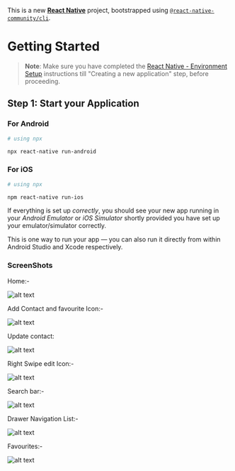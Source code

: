 This is a new [**React Native**](https://reactnative.dev) project, bootstrapped using [`@react-native-community/cli`](https://github.com/react-native-community/cli).

# Getting Started

> **Note**: Make sure you have completed the [React Native - Environment Setup](https://reactnative.dev/docs/environment-setup) instructions till "Creating a new application" step, before proceeding.

## Step 1: Start your Application

### For Android

```bash
# using npx

npx react-native run-android


```

### For iOS

```bash
# using npx

npm react-native run-ios
```

If everything is set up _correctly_, you should see your new app running in your _Android Emulator_ or _iOS Simulator_ shortly provided you have set up your emulator/simulator correctly.

This is one way to run your app — you can also run it directly from within Android Studio and Xcode respectively.

### ScreenShots

Home:-

![alt text](Screenshot_1714823099.png)

Add Contact and favourite Icon:-

![alt text](Screenshot_1714823111.png)

Update contact:

![alt text](Screenshot_1714823125.png)

Right Swipe edit Icon:-

![alt text](Screenshot_1714823133.png)

Search bar:-

![alt text](Screenshot_1714823154.png)

Drawer Navigation List:-

![alt text](Screenshot_1714823166.png)

Favourites:-

![alt text](Screenshot_1714823173.png)
